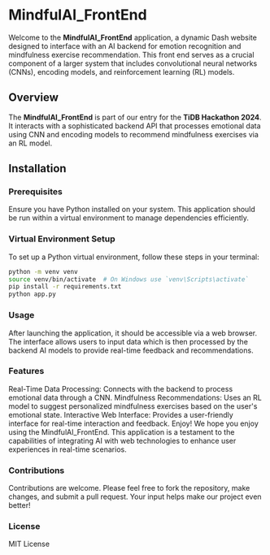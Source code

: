 # MindfulAI_FrontEnd

Welcome to the **MindfulAI_FrontEnd** application, a dynamic Dash website designed to interface with an AI backend for emotion recognition and mindfulness exercise recommendation. This front end serves as a crucial component of a larger system that includes convolutional neural networks (CNNs), encoding models, and reinforcement learning (RL) models.

## Overview

The **MindfulAI_FrontEnd** is part of our entry for the **TiDB Hackathon 2024**. It interacts with a sophisticated backend API that processes emotional data using CNN and encoding models to recommend mindfulness exercises via an RL model.

## Installation

### Prerequisites

Ensure you have Python installed on your system. This application should be run within a virtual environment to manage dependencies efficiently.

### Virtual Environment Setup

To set up a Python virtual environment, follow these steps in your terminal:

```bash
python -m venv venv
source venv/bin/activate  # On Windows use `venv\Scripts\activate`
pip install -r requirements.txt
python app.py
```

### Usage
After launching the application, it should be accessible via a web browser. The interface allows users to input data which is then processed by the backend AI models to provide real-time feedback and recommendations.

### Features
Real-Time Data Processing: Connects with the backend to process emotional data through a CNN.
Mindfulness Recommendations: Uses an RL model to suggest personalized mindfulness exercises based on the user's emotional state.
Interactive Web Interface: Provides a user-friendly interface for real-time interaction and feedback.
Enjoy!
We hope you enjoy using the MindfulAI_FrontEnd. This application is a testament to the capabilities of integrating AI with web technologies to enhance user experiences in real-time scenarios.

### Contributions
Contributions are welcome. Please feel free to fork the repository, make changes, and submit a pull request. Your input helps make our project even better!

### License
MIT License
